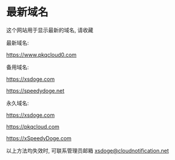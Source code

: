 # 最新域名
这个网站用于显示最新的域名, 请收藏

最新域名:

https://www.pkqcloud0.com

备用域名:

https://xsdoge.com

https://speedydoge.net

永久域名:

https://xsdoge.com

https://pkqcloud.com

https://xSpeedyDoge.com

以上方法均失效时, 可联系管理员邮箱
xsdoge@cloudnotification.net
